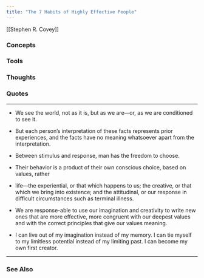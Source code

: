 ```yaml
---
title: "The 7 Habits of Highly Effective People"
---
```


[[Stephen R. Covey]]

### Concepts

### Tools

### Thoughts

### Quotes
---

- We see the world, not as it is, but as we are—or, as we are conditioned to see it.

- But each person’s interpretation of these facts represents prior experiences, and the facts have no meaning whatsoever apart from the interpretation.

- Between stimulus and response, man has the freedom to choose.

- Their behavior is a product of their own conscious choice, based on values, rather

- life—the experiential, or that which happens to us; the creative, or that which we bring into existence; and the attitudinal, or our response in difficult circumstances such as terminal illness.

- We are response-able to use our imagination and creativity to write new ones that are more effective, more congruent with our deepest values and with the correct principles that give our values meaning.

- I can live out of my imagination instead of my memory. I can tie myself to my limitless potential instead of my limiting past. I can become my own first creator.


----
### See Also